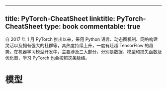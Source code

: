 
---
title: PyTorch-CheatSheet
linktitle: PyTorch-CheatSheet
type: book
commentable: true
---

自 2017 年 1 月 PyTorch 推出以来，采用 Python 语言、动态图机制、网络构建灵活以及拥有强大的社群等，其热度持续上升，一度有赶超 TensorFlow 的趋势。在机器学习模型开发中，主要涉及三大部分，分别是数据、模型和损失函数及优化器，学习 PyTorch 也会按照这条脉络。

# 模型

    